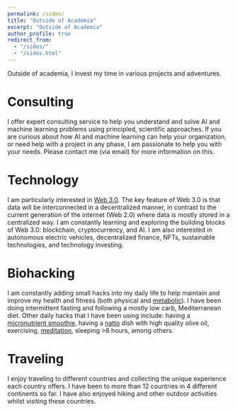 ```yaml
---
permalink: /sides/
title: "Outside of Academia"
excerpt: "Outside of Academia"
author_profile: true
redirect_from: 
  - "/sides/"
  - "/sides.html"
---
```


Outside of academia, I invest my time in various projects and adventures.

Consulting
======
I offer expert consulting service to help you understand and solve AI and machine learning problems using principled, scientific approaches. If you are curious about how AI and machine learning can help your organization, or need help with a project in any phase, I am passionate to help you with your needs. Please contact me (via email) for more information on this.


Technology 
======

I am particularly interested in [Web 3.0](https://www.web3.university/). The key feature of Web 3.0 is that data will be interconnected in a decentralized manner, in contrast to the current generation of the internet (Web 2.0) where data is mostly stored in a centralized way. I am constantly learning and exploring the building blocks of Web 3.0: blockchain, cryptocurrency, and AI. I am also interested in autonomous electric vehicles, decentralized finance, NFTs, sustainable technologies, and technology investing.


Biohacking 
======

I am constantly adding small hacks into my daily life to help maintain and improve my health and fitness (both physical and [metabolic](https://www.levelshealth.com/)). I have been doing intermittent fasting and following a mostly low carb, Mediterranean diet. Other daily hacks that I have been using include: having a [micronutrient smoothie](https://fastlifehacks.com/dr-rhonda-patrick-diet-and-exercise/#Micronutrient_Rich_Smoothies), having a [natto](https://www.nyrture.com/why-natto) dish with high quality olive oil, exercising, [meditation](https://www.headspace.com/meditation), sleeping >8 hours, among others.


Traveling 
======

I enjoy traveling to different countries and collecting the unique experience each country offers. I have been to more than 12 countries in 4 different continents so far. I have also enjoyed hiking and other outdoor activities whilst visiting these countries. 




